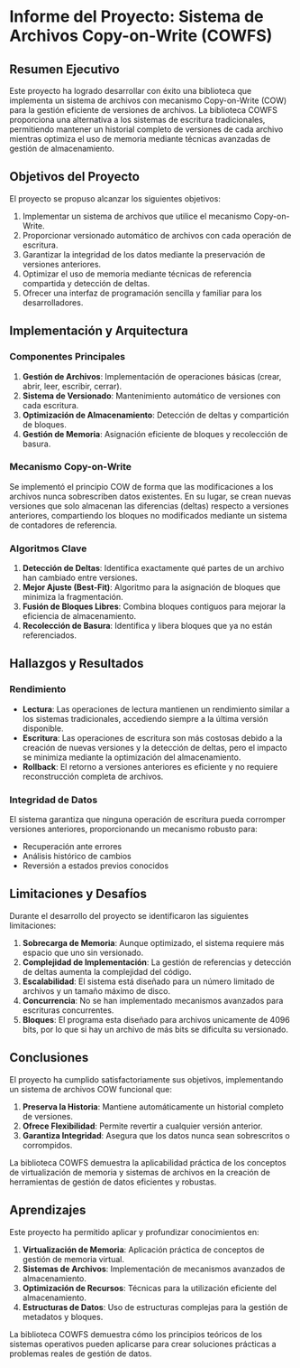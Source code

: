 # Informe del Proyecto: Sistema de Archivos Copy-on-Write (COWFS)

## Resumen Ejecutivo

Este proyecto ha logrado desarrollar con éxito una biblioteca que implementa un sistema de archivos con mecanismo Copy-on-Write (COW) para la gestión eficiente de versiones de archivos. La biblioteca COWFS proporciona una alternativa a los sistemas de escritura tradicionales, permitiendo mantener un historial completo de versiones de cada archivo mientras optimiza el uso de memoria mediante técnicas avanzadas de gestión de almacenamiento.

## Objetivos del Proyecto

El proyecto se propuso alcanzar los siguientes objetivos:

1. Implementar un sistema de archivos que utilice el mecanismo Copy-on-Write.
2. Proporcionar versionado automático de archivos con cada operación de escritura.
3. Garantizar la integridad de los datos mediante la preservación de versiones anteriores.
4. Optimizar el uso de memoria mediante técnicas de referencia compartida y detección de deltas.
5. Ofrecer una interfaz de programación sencilla y familiar para los desarrolladores.

## Implementación y Arquitectura

### Componentes Principales

1. **Gestión de Archivos**: Implementación de operaciones básicas (crear, abrir, leer, escribir, cerrar).
2. **Sistema de Versionado**: Mantenimiento automático de versiones con cada escritura.
3. **Optimización de Almacenamiento**: Detección de deltas y compartición de bloques.
4. **Gestión de Memoria**: Asignación eficiente de bloques y recolección de basura.

### Mecanismo Copy-on-Write

Se implementó el principio COW de forma que las modificaciones a los archivos nunca sobrescriben datos existentes. En su lugar, se crean nuevas versiones que solo almacenan las diferencias (deltas) respecto a versiones anteriores, compartiendo los bloques no modificados mediante un sistema de contadores de referencia.

### Algoritmos Clave

1. **Detección de Deltas**: Identifica exactamente qué partes de un archivo han cambiado entre versiones.
2. **Mejor Ajuste (Best-Fit)**: Algoritmo para la asignación de bloques que minimiza la fragmentación.
3. **Fusión de Bloques Libres**: Combina bloques contiguos para mejorar la eficiencia de almacenamiento.
4. **Recolección de Basura**: Identifica y libera bloques que ya no están referenciados.

## Hallazgos y Resultados


### Rendimiento

- **Lectura**: Las operaciones de lectura mantienen un rendimiento similar a los sistemas tradicionales, accediendo siempre a la última versión disponible.
- **Escritura**: Las operaciones de escritura son más costosas debido a la creación de nuevas versiones y la detección de deltas, pero el impacto se minimiza mediante la optimización del almacenamiento.
- **Rollback**: El retorno a versiones anteriores es eficiente y no requiere reconstrucción completa de archivos.

### Integridad de Datos

El sistema garantiza que ninguna operación de escritura pueda corromper versiones anteriores, proporcionando un mecanismo robusto para:
- Recuperación ante errores
- Análisis histórico de cambios
- Reversión a estados previos conocidos

## Limitaciones y Desafíos

Durante el desarrollo del proyecto se identificaron las siguientes limitaciones:

1. **Sobrecarga de Memoria**: Aunque optimizado, el sistema requiere más espacio que uno sin versionado.
2. **Complejidad de Implementación**: La gestión de referencias y detección de deltas aumenta la complejidad del código.
3. **Escalabilidad**: El sistema está diseñado para un número limitado de archivos y un tamaño máximo de disco.
4. **Concurrencia**: No se han implementado mecanismos avanzados para escrituras concurrentes.
5. **Bloques**: El programa esta diseñado para archivos unicamente de 4096 bits, por lo que si hay un archivo de más bits se dificulta su versionado.


## Conclusiones

El proyecto ha cumplido satisfactoriamente sus objetivos, implementando un sistema de archivos COW funcional que:

1. **Preserva la Historia**: Mantiene automáticamente un historial completo de versiones.
2. **Ofrece Flexibilidad**: Permite revertir a cualquier versión anterior.
3. **Garantiza Integridad**: Asegura que los datos nunca sean sobrescritos o corrompidos.

La biblioteca COWFS demuestra la aplicabilidad práctica de los conceptos de virtualización de memoria y sistemas de archivos en la creación de herramientas de gestión de datos eficientes y robustas.

## Aprendizajes

Este proyecto ha permitido aplicar y profundizar conocimientos en:

1. **Virtualización de Memoria**: Aplicación práctica de conceptos de gestión de memoria virtual.
2. **Sistemas de Archivos**: Implementación de mecanismos avanzados de almacenamiento.
3. **Optimización de Recursos**: Técnicas para la utilización eficiente del almacenamiento.
4. **Estructuras de Datos**: Uso de estructuras complejas para la gestión de metadatos y bloques.

La biblioteca COWFS demuestra cómo los principios teóricos de los sistemas operativos pueden aplicarse para crear soluciones prácticas a problemas reales de gestión de datos.
